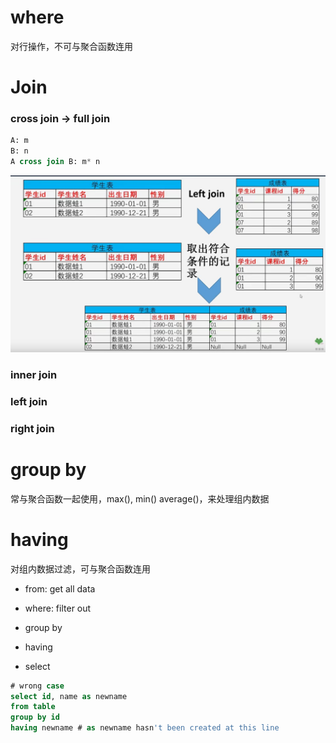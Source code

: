 # where
对行操作，不可与聚合函数连用

# Join
### cross join -> full join 
```sql
A: m
B: n
A cross join B: m* n
```

![leftJoin](https://github.com/tsheng0315/Leetcode_SQL/blob/master/image/leftJoinExample.jpg)

### inner join

### left join
### right join

# group by

常与聚合函数一起使用，max(), min() average()，来处理组内数据

# having
对组内数据过滤，可与聚合函数连用



* from: get all data

* where: filter out  

* group by

* having 

* select  

```sql
# wrong case  
select id, name as newname 
from table
group by id
having newname # as newname hasn't been created at this line
```



